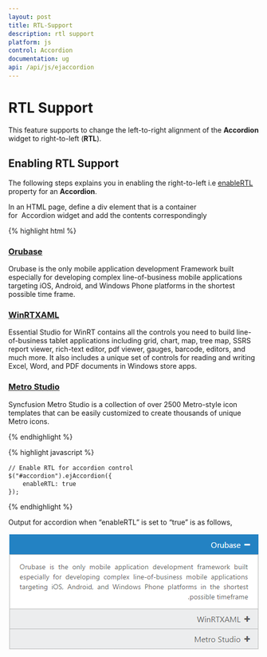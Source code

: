 ```yaml
---
layout: post
title: RTL-Support
description: rtl support
platform: js
control: Accordion 
documentation: ug
api: /api/js/ejaccordion
---
```


# RTL Support

This feature supports to change the left-to-right alignment of the **Accordion** widget to right-to-left (**RTL**). 

## Enabling RTL Support

The following steps explains you in enabling the right-to-left i.e [enableRTL](https://help.syncfusion.com/api/js/ejaccordion#members:enablertl) property for an **Accordion**.

In an HTML page, define a div element that is a container for  Accordion widget and add the contents correspondingly

{% highlight html %}


<div id="accordion" style="width: 500px">
    <h3>
        <a href="#">Orubase</a>
    </h3>
    <div>
        <!-- add accordion contents here to load contents under this header -->
        Orubase is the only mobile application development Framework built especially for developing complex line-of-business mobile applications targeting iOS, Android, and Windows Phone platforms in the shortest possible time frame.
    </div>
    <h3>
        <a href="#">WinRTXAML</a>
    </h3>
    <div>
        <!-- add accordion contents here to load contents under this header -->
        Essential Studio for WinRT contains all the controls you need to build line-of-business tablet applications including grid, chart, map, tree map, SSRS report viewer, rich-text editor, pdf viewer, gauges, barcode, editors, and much more. It also includes a unique set of controls for reading and writing Excel, Word, and PDF documents in Windows store apps.
    </div>
    <h3>
        <a href="#">Metro Studio</a>
    </h3>
    <div>
        <!-- add accordion contents here to load contents under this header -->
        Syncfusion Metro Studio is a collection of over 2500 Metro-style icon templates that can be easily customized to create thousands of unique Metro icons.
    </div>
</div>

{% endhighlight %}


{% highlight javascript %}

    // Enable RTL for accordion control
    $("#accordion").ejAccordion({
        enableRTL: true
    });
	
{% endhighlight %}


Output for accordion when “enableRTL” is set to “true” is as follows,

![](/js/Accordion/RTL-Support_images/RTL-Support_img1.png) 

